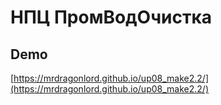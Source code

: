 # НПЦ ПромВодОчистка
## Demo
[https://mrdragonlord.github.io/up08_make2.2/](https://mrdragonlord.github.io/up08_make2.2/)